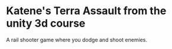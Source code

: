 # Katene's Terra Assault from the unity 3d course

A rail shooter game where you dodge and shoot enemies.